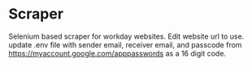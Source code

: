 # Scraper

Selenium based scraper for workday websites.
Edit website url to use.
update .env file with sender email, receiver email, and passcode from
https://myaccount.google.com/apppasswords as a 16 digit code. 
